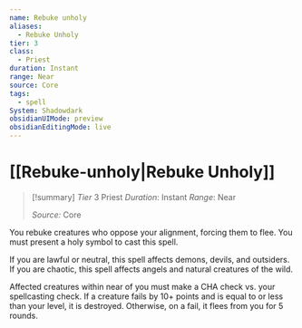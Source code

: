 ```yaml
---
name: Rebuke unholy
aliases:
  - Rebuke Unholy
tier: 3
class:
  - Priest
duration: Instant
range: Near
source: Core
tags:
  - spell
System: Shadowdark
obsidianUIMode: preview
obsidianEditingMode: live
---
```

# [[Rebuke-unholy|Rebuke Unholy]]

>[!summary]
> *Tier* 3
> Priest
> *Duration*: Instant
> *Range*: Near
> 
> *Source:* Core

You rebuke creatures who oppose your alignment, forcing them to flee. You must present a holy symbol to cast this spell. 

If you are lawful or neutral, this spell affects demons, devils, and outsiders. If you are chaotic, this spell affects angels and natural creatures of the wild. 

Affected creatures within near of you must make a CHA check vs. your spellcasting check. If a creature fails by 10+ points and is equal to or less than your level, it is destroyed. Otherwise, on a fail, it flees from you for 5 rounds.




